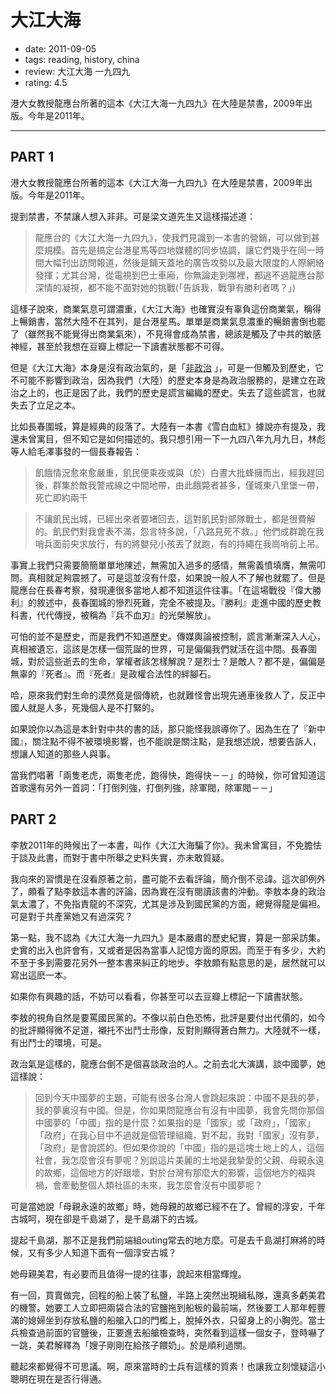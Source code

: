 # 大江大海

- date: 2011-09-05
- tags: reading, history, china
- review: 大江大海 一九四九
- rating: 4.5

港大女教授龍應台所著的這本《大江大海一九四九》在大陸是禁書，2009年出版。今年是2011年。

------------------

## PART 1

港大女教授龍應台所著的這本《大江大海一九四九》在大陸是禁書，2009年出版。今年是2011年。

提到禁書，不禁讓人想入非非。可是梁文道先生又這樣描述道：

> 龍應台的《大江大海一九四九》，使我們見識到一本書的營銷，可以做到甚麼規模。首先是搞定台港星馬等四地媒體的同步協調，讓它們幾乎在同一時間大幅刊出訪問報道，然後是鋪天蓋地的廣告攻勢以及最大限度的人際網絡發揮；尤其台灣，從電視到巴士車廂，你無論走到哪裡，都逃不過龍應台那深情的凝視，都不能不面對她的挑戰(「告訴我，戰爭有勝利者嗎？」) 

這樣子說來，商業氣息可謂濃重，《大江大海》也確實沒有辜負這份商業氣，稱得上暢銷書，當然大陸不在其列，是台港星馬。單單是商業氣息濃重的暢銷書倒也罷了（雖然我不能覺得出商業氣來），不見得會成為禁書，總該是觸及了中共的敏感神經，甚至於我想在豆瓣上標記一下讀書狀態都不可得。

但是《大江大海》本身是沒有政治氣的，是「[非政治](http://commentshk.blogspot.com/2009/10/blog-post_04.html) 」，可是一但觸及到歷史，它不可能不影響到政治，因為我們（大陸）的歷史本身是為政治服務的，是建立在政治之上的，也正是因了此，我們的歷史是謊言編織的歷史。失去了這些謊言，也就失去了立足之本。

比如長春圍城，算是經典的段落了。大陸有一本書《雪白血紅》據說亦有提及，我還未曾寓目，但不知它是如何描述的。我只想引用一下一九四八年九月九日，林彪等人給毛澤事發的一個長春報告：　

> 飢餓情況愈來愈嚴重，飢民便乘夜或與（於）白晝大批蜂擁而出，經我趕回後，群集於敵我警戒線之中間地帶，由此餓斃者甚多，僅城東八里堡一帶，死亡即約兩千

> 不讓飢民出城，已經出來者要堵回去，這對飢民對部隊戰士，都是很費解的。飢民們對我會表不滿，怨言特多說，「八路見死不救。」他們成群跪在我哨兵面前央求放行，有的將嬰兒小孩丟了就跑，有的持繩在我崗哨前上吊。

事實上我們只需要簡簡單單地陳述，無需加入過多的感情，無需義憤填膺，無需叩問。真相就足夠震撼了。可是這並沒有什麼，如果說一般人不了解也就罷了。但是龍應台在長春考察，發現連很多當地人都不知道這件往事。「在這場戰役『偉大勝利』的敘述中，長春圍城的慘烈死難，完全不被提及。『勝利』走進中國的歷史教科書，代代傳授，被稱為『兵不血刃』的光榮解放」。

可怕的並不是歷史，而是我們不知道歷史。傳媒輿論被控制，謊言漸漸深入人心，真相被遺忘，這該是怎樣一個荒誕的世界，可是偏偏我們就活在這中間。長春圍城，對於這些逝去的生命，掌權者該怎樣解說？是烈士？是敵人？都不是，偏偏是無辜的『死者』。而『死者』是政權合法性的絆腳石。

哈，原來我們對生命的漠然竟是個傳統，也就難怪會出現先通車後救人了，反正中國人就是人多，死幾個人是不打緊的。

如果說你以為這是本針對中共的書的話，那只能怪我誤導你了。因為生在了『新中國』，關注點不得不被環境影響，也不能說是關注點，是我想述說，想要告訴人，想讓人知道的那些人與事。

當我們唱著「兩隻老虎，兩隻老虎，跑得快，跑得快－－」的時候，你可曾知道這首歌還有另外一首詞：「打倒列強，打倒列強，除軍閥，除軍閥－－」



## PART 2

李敖2011年的時候出了一本書，叫作《大江大海騙了你》。我未曾寓目，不免膽怯于談及此書，而對于書中所舉之史料失實，亦未敢質疑。

我向來的習慣是在沒看原著之前，盡可能不去看評論，簡介倒不忌諱。這次卻例外了，頗看了點李敖這本書的評論，因為實在沒有閱讀該書的沖動。李敖本身的政治氣太濃了，不免指責龍的不深究，尤其是涉及到國民黨的方面，總覺得龍是偏袒。可是對于共產黨她又有過深究？

第一點，我不認為《大江大海一九四九》是本嚴肅的歷史紀實，算是一部采訪集。史實的出入也許會有，又或者是因為當事人記憶方面的原因。而至于有多少，大約不至于多到需要花另外一整本書來糾正的地步。李敖頗有點意思的是，居然就可以寫出這麽一本。

如果你有興趣的話，不妨可以看看，你甚至可以去豆瓣上標記一下讀書狀態。

李敖的視角自然是要罵國民黨的。不像以前白色恐怖，批評是要付出代價的，如今的批評顯得微不足道，襯托不出鬥士形像，反對則顯得蒼白無力。大陸就不一樣，有出鬥士的環境，可是。

政治氣是這樣的，龍應台倒不是個喜談政治的人。之前去北大演講，談中國夢，她這樣說：

> 回到今天中國夢的主題，可能有很多台灣人會跳起來說：中國不是我的夢，我的夢裏沒有中國。但是，你如果問龍應台有沒有中國夢，我會先問你那個中國夢的「中國」指的是什麼？如果指的是「國家」或「政府」，「國家」「政府」在我心目中不過就是個管理組織，對不起，我對「國家」沒有夢，「政府」是會說謊的。但如果你說的「中國」指的是這塊土地上的人，這個社會，我怎麼會沒有夢呢？別說這片美麗的土地是我摯愛的父親、母親永遠的故鄉，這個地方的好跟壞，對於台灣有那麼大的影響，這個地方的福與禍，會牽動整個人類社區的未來，我怎麼會沒有中國夢呢？


可是當她說「母親永遠的故鄉」時，她母親的故鄉已經不在了。曾經的淳安，千年古城呵，現在卻是千島湖了，是千島湖下的古城。

提起千島湖，那不正是我們前端組outing常去的地方麼。可是去千島湖打麻將的時候，又有多少人知道下面有一個淳安古城？

她母親美君，有必要而且值得一提的往事，說起來相當輝煌。

有一回，買賣做完，回程的船上裝了私鹽，半路上突然出現緝私隊，還真多虧美君的機警。她要工人立即把兩袋合法的官鹽拖到船板的最前端，然後要工人那年輕豐滿的媳婦坐到存放私鹽的船艙入口的門檻上，脫掉外衣，只留身上的小胸兜。當士兵檢查過前面的官鹽後，正要進去船艙檢查時，突然看到這樣一個女子，登時嚇了一跳，美君解釋為「嫂子剛剛在給孩子餵奶」。於是順利過關。

聽起來都覺得不可思議。啊，原來當時的士兵有這樣的質素！也讓我立刻懷疑這小聰明在現在是否行得通。
